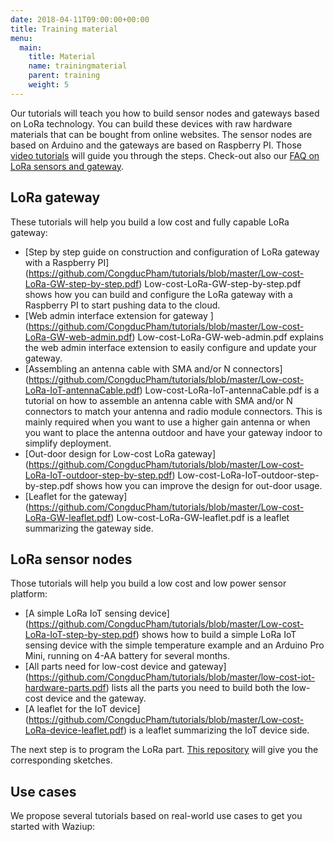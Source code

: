 ```yaml
---
date: 2018-04-11T09:00:00+00:00
title: Training material 
menu:
  main:
    title: Material
    name: trainingmaterial
    parent: training 
    weight: 5
---
```


Our tutorials will teach you how to build sensor nodes and gateways based on LoRa technology.
You can build these devices with raw hardware materials that can be bought from online websites.
The sensor nodes are based on Arduino and the gateways are based on Raspberry PI.
Those [video tutorials](videos) will guide you through the steps.
Check-out also our [FAQ on LoRa sensors and gateway](https://github.com/CongducPham/tutorials/blob/master/FAQ.pdf).

LoRa gateway
------------
These tutorials will help you build a low cost and fully capable LoRa gateway:

- [Step by step guide on construction and configuration of LoRa gateway with a Raspberry PI] (https://github.com/CongducPham/tutorials/blob/master/Low-cost-LoRa-GW-step-by-step.pdf) Low-cost-LoRa-GW-step-by-step.pdf shows how you can build and configure the LoRa gateway with a Raspberry PI to start pushing data to the cloud.
- [Web admin interface extension for gateway ] (https://github.com/CongducPham/tutorials/blob/master/Low-cost-LoRa-GW-web-admin.pdf) Low-cost-LoRa-GW-web-admin.pdf explains the web admin interface extension to easily configure and update your gateway.
- [Assembling an antenna cable with SMA and/or N connectors] (https://github.com/CongducPham/tutorials/blob/master/Low-cost-LoRa-IoT-antennaCable.pdf) Low-cost-LoRa-IoT-antennaCable.pdf is a tutorial on how to assemble an antenna cable with SMA and/or N connectors to match your antenna and radio module connectors. This is mainly required when you want to use a higher gain antenna or when you want to place the antenna outdoor and have your gateway indoor to simplify deployment.
- [Out-door design for Low-cost LoRa gateway] (https://github.com/CongducPham/tutorials/blob/master/Low-cost-LoRa-IoT-outdoor-step-by-step.pdf) Low-cost-LoRa-IoT-outdoor-step-by-step.pdf shows how you can improve the design for out-door usage.
- [Leaflet for the gateway] (https://github.com/CongducPham/tutorials/blob/master/Low-cost-LoRa-GW-leaflet.pdf) Low-cost-LoRa-GW-leaflet.pdf is a leaflet summarizing the gateway side.


LoRa sensor nodes
-----------------

Those tutorials will help you build a low cost and low power sensor platform:

- [A simple LoRa IoT sensing device] (https://github.com/CongducPham/tutorials/blob/master/Low-cost-LoRa-IoT-step-by-step.pdf) shows how to build a simple LoRa IoT sensing device with the simple temperature example and an Arduino Pro Mini, running on 4-AA battery for several months.
- [All parts need for low-cost device and gateway] (https://github.com/CongducPham/tutorials/blob/master/low-cost-iot-hardware-parts.pdf) lists all the parts you need to build both the low-cost device and the gateway.
- [A leaflet for the IoT device] (https://github.com/CongducPham/tutorials/blob/master/Low-cost-LoRa-device-leaflet.pdf) is a leaflet summarizing the IoT device side.

The next step is to program the LoRa part.
[This repository](https://github.com/CongducPham/LowCostLoRaGw/tree/master/Arduino) will give you the corresponding sketches.


Use cases
---------

We propose several tutorials based on real-world use cases to get you started with Waziup:

